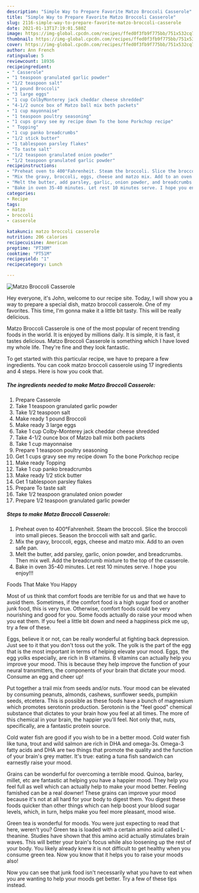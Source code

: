 ```yaml
---
description: "Simple Way to Prepare Favorite Matzo Broccoli Casserole"
title: "Simple Way to Prepare Favorite Matzo Broccoli Casserole"
slug: 2116-simple-way-to-prepare-favorite-matzo-broccoli-casserole
date: 2021-01-13T17:19:01.580Z
image: https://img-global.cpcdn.com/recipes/ffed0f3fb9f775bb/751x532cq70/matzo-broccoli-casserole-recipe-main-photo.jpg
thumbnail: https://img-global.cpcdn.com/recipes/ffed0f3fb9f775bb/751x532cq70/matzo-broccoli-casserole-recipe-main-photo.jpg
cover: https://img-global.cpcdn.com/recipes/ffed0f3fb9f775bb/751x532cq70/matzo-broccoli-casserole-recipe-main-photo.jpg
author: Ann French
ratingvalue: 5
reviewcount: 18936
recipeingredient:
- " Casserole"
- "1 teaspoon granulated garlic powder"
- "1/2 teaspoon salt"
- "1 pound Broccoli"
- "3 large eggs"
- "1 cup ColbyMonterey jack cheddar cheese shredded"
- "4-1/2 ounce box of Matzo ball mix both packets"
- "1 cup mayonnaise"
- "1 teaspoon poultry seasoning"
- "1 cups gravy see my recipe down To the bone Porkchop recipe"
- " Topping"
- "1 cup panko breadcrumbs"
- "1/2 stick butter"
- "1 tablespoon parsley flakes"
- "To taste salt"
- "1/2 teaspoon granulated onion powder"
- "1/2 teaspoon granulated garlic powder"
recipeinstructions:
- "Preheat oven to 400°Fahrenheit. Steam the broccoli. Slice the broccoli into small pieces. Season the broccoli with salt and garlic."
- "Mix the gravy, broccoli, eggs, cheese and matzo mix. Add to an oven safe pan."
- "Melt the butter, add parsley, garlic, onion powder, and breadcrumbs. Then mix well. Add the breadcrumb mixture to the top of the casserole."
- "Bake in oven 35-40 minutes. Let rest 10 minutes serve. I hope you enjoy!!!"
categories:
- Recipe
tags:
- matzo
- broccoli
- casserole

katakunci: matzo broccoli casserole 
nutrition: 206 calories
recipecuisine: American
preptime: "PT30M"
cooktime: "PT51M"
recipeyield: "1"
recipecategory: Lunch

---
```



![Matzo Broccoli Casserole](https://img-global.cpcdn.com/recipes/ffed0f3fb9f775bb/751x532cq70/matzo-broccoli-casserole-recipe-main-photo.jpg)

Hey everyone, it's John, welcome to our recipe site. Today, I will show you a way to prepare a special dish, matzo broccoli casserole. One of my favorites. This time, I'm gonna make it a little bit tasty. This will be really delicious.



Matzo Broccoli Casserole is one of the most popular of recent trending foods in the world. It is enjoyed by millions daily. It is simple, it is fast, it tastes delicious. Matzo Broccoli Casserole is something which I have loved my whole life. They're fine and they look fantastic.


To get started with this particular recipe, we have to prepare a few ingredients. You can cook matzo broccoli casserole using 17 ingredients and 4 steps. Here is how you cook that.

<!--inarticleads1-->

##### The ingredients needed to make Matzo Broccoli Casserole:

1. Prepare  Casserole
1. Take 1 teaspoon granulated garlic powder
1. Take 1/2 teaspoon salt
1. Make ready 1 pound Broccoli
1. Make ready 3 large eggs
1. Take 1 cup Colby-Monterey jack cheddar cheese shredded
1. Take 4-1/2 ounce box of Matzo ball mix both packets
1. Take 1 cup mayonnaise
1. Prepare 1 teaspoon poultry seasoning
1. Get 1 cups gravy see my recipe down To the bone Porkchop recipe
1. Make ready  Topping
1. Take 1 cup panko breadcrumbs
1. Make ready 1/2 stick butter
1. Get 1 tablespoon parsley flakes
1. Prepare To taste salt
1. Take 1/2 teaspoon granulated onion powder
1. Prepare 1/2 teaspoon granulated garlic powder




<!--inarticleads2-->

##### Steps to make Matzo Broccoli Casserole:

1. Preheat oven to 400°Fahrenheit. Steam the broccoli. Slice the broccoli into small pieces. Season the broccoli with salt and garlic.
1. Mix the gravy, broccoli, eggs, cheese and matzo mix. Add to an oven safe pan.
1. Melt the butter, add parsley, garlic, onion powder, and breadcrumbs. Then mix well. Add the breadcrumb mixture to the top of the casserole.
1. Bake in oven 35-40 minutes. Let rest 10 minutes serve. I hope you enjoy!!!




Foods That Make You Happy


Most of us think that comfort foods are terrible for us and that we have to avoid them. Sometimes, if the comfort food is a high sugar food or another junk food, this is very true. Otherwise, comfort foods could be very nourishing and good for you. Some foods actually do raise your mood when you eat them. If you feel a little bit down and need a happiness pick me up, try a few of these.

Eggs, believe it or not, can be really wonderful at fighting back depression. Just see to it that you don't toss out the yolk. The yolk is the part of the egg that is the most important in terms of helping elevate your mood. Eggs, the egg yolks especially, are rich in B vitamins. B vitamins can actually help you improve your mood. This is because they help improve the function of your neural transmitters, the components of your brain that dictate your mood. Consume an egg and cheer up!

Put together a trail mix from seeds and/or nuts. Your mood can be elevated by consuming peanuts, almonds, cashews, sunflower seeds, pumpkin seeds, etcetera. This is possible as these foods have a bunch of magnesium which promotes serotonin production. Serotonin is the "feel good" chemical substance that dictates to your brain how you feel at all times. The more of this chemical in your brain, the happier you'll feel. Not only that, nuts, specifically, are a fantastic protein source.

Cold water fish are good if you wish to be in a better mood. Cold water fish like tuna, trout and wild salmon are rich in DHA and omega-3s. Omega-3 fatty acids and DHA are two things that promote the quality and the function of your brain's grey matter. It's true: eating a tuna fish sandwich can earnestly raise your mood. 

Grains can be wonderful for overcoming a terrible mood. Quinoa, barley, millet, etc are fantastic at helping you have a happier mood. They help you feel full as well which can actually help to make your mood better. Feeling famished can be a real downer! These grains can improve your mood because it's not at all hard for your body to digest them. You digest these foods quicker than other things which can help boost your blood sugar levels, which, in turn, helps make you feel more pleasant, mood wise.

Green tea is wonderful for moods. You were just expecting to read that here, weren't you? Green tea is loaded with a certain amino acid called L-theanine. Studies have shown that this amino acid actually stimulates brain waves. This will better your brain's focus while also loosening up the rest of your body. You likely already knew it is not difficult to get healthy when you consume green tea. Now you know that it helps you to raise your moods also!

Now you can see that junk food isn't necessarily what you have to eat when you are wanting to help your moods get better. Try  a few  of  these  tips  instead.

